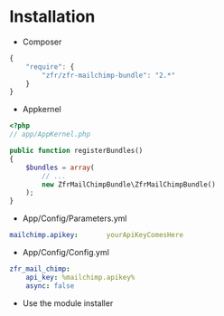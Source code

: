 # Installation

* Composer
```js
{
    "require": {
        "zfr/zfr-mailchimp-bundle": "2.*"
    }
}
```
* Appkernel

``` php
<?php
// app/AppKernel.php

public function registerBundles()
{
    $bundles = array(
        // ...
        new ZfrMailChimpBundle\ZfrMailChimpBundle()
    );
}
```

* App/Config/Parameters.yml

``` yml
mailchimp.apikey:       yourApiKeyComesHere
```
* App/Config/Config.yml

``` yml
zfr_mail_chimp:
    api_key: %mailchimp.apikey%
    async: false
```


* Use the module installer
